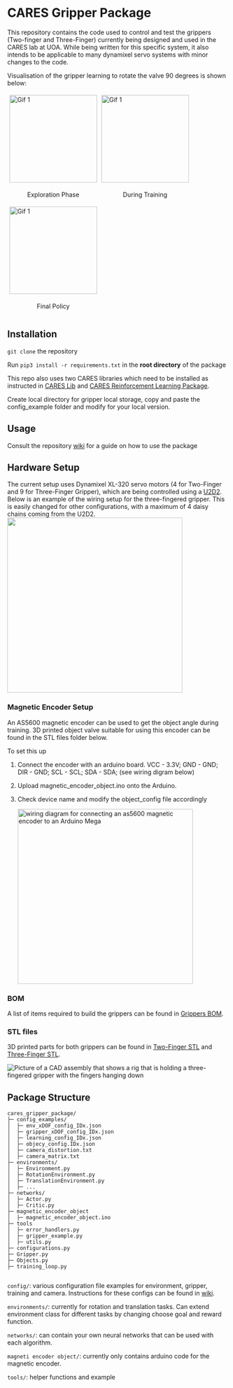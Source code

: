 # CARES Gripper Package

This repository contains the code used to control and test the grippers (Two-finger and Three-Finger) currently being designed and used in the CARES lab at UOA. 
While being written for this specific system, it also intends to be applicable to many dynamixel servo systems with minor changes to the code.   

Visualisation of the gripper learning to rotate the valve 90 degrees is shown below:
<div style="display: flex; flex-wrap: wrap; ">
  <div style="display: flex; flex-direction: column; align-items: center"><img src="readme_wiki_media/exploration_phase_final.gif" alt="Gif 1" width="200" height="auto" style="margin: 5px;" float="none"/><p>Exploration Phase</p></div>

  <div style="display: flex; flex-direction: column; align-items: center"><img src="readme_wiki_media/during_training_final.gif" alt="Gif 1" width="200" height="auto" style="margin: 5px;" float="none"/><p>During Training</p></div>

  <div style="display: flex; flex-direction: column; align-items: center"><img src="readme_wiki_media/trained_policy_final.gif" alt="Gif 1" width="200" height="auto" style="margin: 5px;" float="none"/><p>Final Policy</p></div>
</div>


 
## Installation

`git clone` the repository

Run `pip3 install -r requirements.txt` in the **root directory** of the package

This repo also uses two CARES libraries which need to be installed as instructed in [CARES Lib](https://github.com/UoA-CARES/cares_lib) and [CARES Reinforcement Learning Package](https://github.com/UoA-CARES/cares_reinforcement_learning).

Create local directory for gripper local storage, copy and paste the config_example folder and modify for your local version.

## Usage

Consult the repository [wiki](https://github.com/UoA-CARES/Gripper-Code/wiki) for a guide on how to use the package

## Hardware Setup 
The current setup uses Dynamixel XL-320 servo motors (4 for Two-Finger and 9 for Three-Finger Gripper), which are being controlled using a [U2D2](https://emanual.robotis.com/docs/en/parts/interface/u2d2/). 
Below is an example of the wiring setup for the three-fingered gripper. This is easily changed for other configurations, with a maximum of 4 daisy chains coming from the U2D2. 
<img src="https://github.com/UoA-CARES/Gripper-Code/assets/105029122/994e451f-8459-42e2-9aa7-c27b7d10af29" width="400" />

### Magnetic Encoder Setup
An AS5600 magnetic encoder can be used to get the object angle during training. 3D printed object valve suitable for using this encoder can be found in the STL files folder below. 

To set this up 
1. Connect the encoder with an arduino board. VCC - 3.3V; GND - GND; DIR - GND; SCL - SCL; SDA - SDA; (see wiring digram below)
2. Upload magnetic_encoder_object.ino onto the Arduino.
3. Check device name and modify the object_config file accordingly

   <img src="https://github.com/UoA-CARES/Gripper-Code/assets/105029122/305bc589-e68e-4433-9fbd-919544614493" alt="wiring diagram for connecting an as5600 magnetic encoder to an Arduino Mega" width="400" />
   


### BOM
A list of items required to build the grippers can be found in [Grippers BOM](https://docs.google.com/spreadsheets/d/1GFGDXZwodSCUbbnDEK6e9giJs_8Xy-eVyAdYuDRv4Qk/edit#gid=1627805202).

###  STL files
3D printed parts for both grippers can be found in [Two-Finger STL](https://drive.google.com/drive/folders/1AuBA8254ImEZFrz9au1Tdciz5qx39S2c?usp=share_link) and [Three-Finger STL](https://drive.google.com/drive/folders/1AuBA8254ImEZFrz9au1Tdciz5qx39S2c?usp=share_link).

![Picture of a CAD assembly that shows a rig that is holding a three-fingered gripper with the fingers hanging down](https://user-images.githubusercontent.com/105029122/205157459-ef70f9fb-dcea-464a-af8a-14d66047497a.png)

## Package Structure

```
cares_gripper_package/
├─ config_examples/
│  ├─ env_xDOF_config_IDx.json
│  ├─ gripper_xDOF_config_IDx.json
│  ├─ learning_config_IDx.json
│  ├─ objecy_config.IDx.json
│  ├─ camera_distortion.txt
│  ├─ camera_matrix.txt
├─ environments/
│  ├─ Environment.py
│  ├─ RotationEnvironment.py
│  ├─ TranslationEnvironment.py
│  ├─ ...
├─ networks/
│  ├─ Actor.py
│  ├─ Critic.py
├─ magnetic_encoder_object
│  ├─ magnetic_encoder_object.ino
├─ tools
│  ├─ error_handlers.py
│  ├─ gripper_example.py
│  ├─ utils.py
├─ configurations.py
├─ Gripper.py
├─ Objects.py
├─ training_loop.py


```
`config/`: various configuration file examples for environment, gripper, training and camera. Instructions for these configs can be found in [wiki]().

`environments/`: currently for rotation and translation tasks. Can extend environment class for different tasks by changing choose goal and reward function.

`networks/`: can contain your own neural networks that can be used with each algorithm.

`magneti encoder object/`: currently only contains arduino code for the magnetic encoder.

`tools/`: helper functions and example
